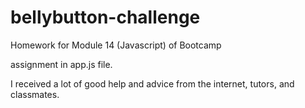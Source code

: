 # bellybutton-challenge
Homework for Module 14 (Javascript) of Bootcamp

assignment in app.js file.

I received a lot of good help and advice from the internet, tutors, and classmates.
